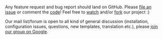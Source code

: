 Any feature request and bug report should land on GitHub. Please [file an issue](https://github.com/aL3xa/rapport/issues) or comment the [code](https://github.com/aL3xa/rapport)! Feel free to [watch](https://github.com/aL3xa/rapport/toggle_watch) and/or [fork](https://github.com/aL3xa/rapport/fork_select) our project :)

Our mail list/forum is open to all kind of general discussion (installation, configuration issues, questions, new templates, translation etc.), please [join our group on Google](https://groups.google.com/group/rapport-package). 

